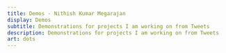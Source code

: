 ```yaml
---
title: Demos - Nithish Kumar Megarajan
display: Demos
subtitle: Demonstrations for projects I am working on from Tweets
description: Demonstrations for projects I am working on from Tweets
art: dots
---
```


<!-- @layout-full-width -->

<ListDemos />
